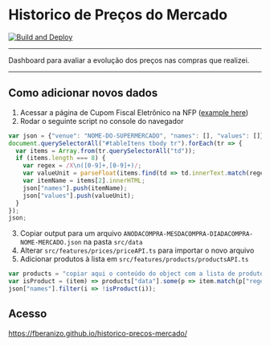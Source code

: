 # Historico de Preços do Mercado

[![Build and Deploy](https://github.com/fberanizo/historico-precos-mercado/actions/workflows/deploy.yml/badge.svg)](https://github.com/fberanizo/historico-precos-mercado/actions/workflows/deploy.yml)

----

Dashboard para avaliar a evolução dos preços nas compras que realizei.

----

## Como adicionar novos dados

1. Acessar a página de Cupom Fiscal Eletrônico na NFP ([example here](./cupom.png))
2. Rodar o seguinte script no console do navegador
```js
var json = {"venue": "NOME-DO-SUPERMERCADO", "names": [], "values": []};
document.querySelectorAll("#tableItens tbody tr").forEach(tr => {
  var items = Array.from(tr.querySelectorAll("td"));
  if (items.length === 8) {
    var regex = /X\n([0-9]+,[0-9]+)/;
    var valueUnit = parseFloat(items.find(td => td.innerText.match(regex)).innerText.match(regex)[1].replace(",", "."));
    var itemName = items[2].innerHTML;
    json["names"].push(itemName);
    json["values"].push(valueUnit);
  }
});
json;
```
3. Copiar output para um arquivo `ANODACOMPRA-MESDACOMPRA-DIADACOMPRA-NOME-MERCADO.json` na pasta `src/data`
4. Alterar `src/features/prices/priceAPI.ts` para importar o novo arquivo
5. Adicionar produtos à lista em `src/features/products/productsAPI.ts`
```js
var products = "copiar aqui o conteúdo do object com a lista de produtos";
var isProduct = (item) => products["data"].some(p => item.match(p["regex"]));
json["names"].filter(i => !isProduct(i));
```

## Acesso

https://fberanizo.github.io/historico-precos-mercado/
